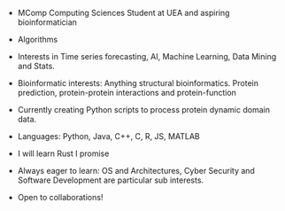 - MComp Computing Sciences Student at UEA and aspiring bioinformatician
- Algorithms
- Interests in Time series forecasting, AI, Machine Learning, Data Mining and Stats.
- Bioinformatic interests: Anything structural bioinformatics. Protein prediction, protein-protein interactions and protein-function
- Currently creating Python scripts to process protein dynamic domain data. 
- Languages: Python, Java, C++, C, R, JS, MATLAB
- I will learn Rust I promise

- Always eager to learn: OS and Architectures, Cyber Security and Software Development are particular sub interests.
- Open to collaborations!


